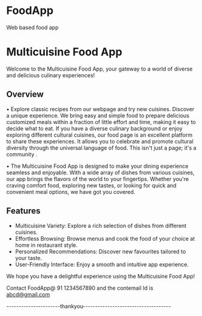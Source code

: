 # FoodApp
Web based food app

# Multicuisine Food App

Welcome to the Multicuisine Food App, your gateway to a world of diverse and delicious culinary experiences!

## Overview

•	Explore classic recipes from our webpage and try new cuisines. Discover a unique experience. We bring easy and simple food to prepare delicious customized meals within a fraction of little effort and time, making it easy to decide what to eat. If you have a diverse culinary background or enjoy exploring different cultural cuisines, our food page is an excellent platform to share these experiences. It allows you to celebrate and promote cultural diversity through the universal language of food. This isn't just a page; it's a community .

•	The Multicuisine Food App is designed to make your dining experience seamless and enjoyable. With a wide array of dishes from various cuisines, our app brings the flavors of the world to your fingertips. Whether you're craving comfort food, exploring new tastes, or looking for quick and convenient meal options, we have got you covered.


## Features

- Multicuisine Variety:  Explore a rich selection of dishes from different cuisines.
- Effortless Browsing:   Browse menus and cook the food of your choice at home in restaurant style.
- Personalized Recommendations:  Discover new favourites tailored to your taste.
- User-Friendly Interface: Enjoy a smooth and intuitive app experience.


We hope you have a delightful experience using the Multicuisine Food App!

Contact FoodApp@ 91 1234567890 and the contemail Id is abcd@gmail.com



----------------------thankyou------------------------------------



